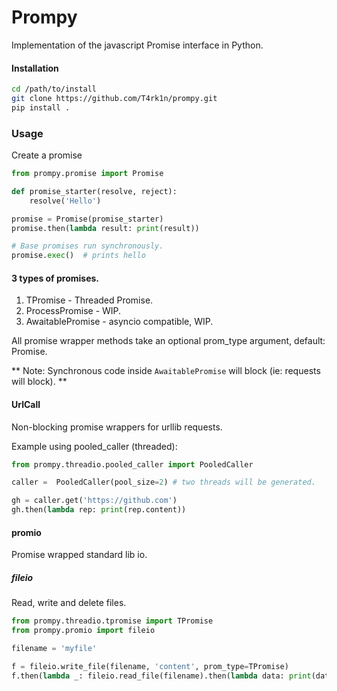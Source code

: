 # Prompy

Implementation of the javascript Promise interface in Python.

#### Installation

```bash
cd /path/to/install
git clone https://github.com/T4rk1n/prompy.git
pip install .
```

### Usage

Create a promise

```python
from prompy.promise import Promise

def promise_starter(resolve, reject):
    resolve('Hello')

promise = Promise(promise_starter)
promise.then(lambda result: print(result))

# Base promises run synchronously.
promise.exec()  # prints hello
```

#### 3 types of promises.

1. TPromise - Threaded Promise.
2. ProcessPromise - WIP.
3. AwaitablePromise - asyncio compatible, WIP.

All promise wrapper methods take an optional prom_type argument, default: Promise.

** Note: Synchronous code inside `AwaitablePromise` will block (ie: requests will block). **

#### UrlCall

Non-blocking promise wrappers for urllib requests.

Example using pooled_caller (threaded):

```python
from prompy.threadio.pooled_caller import PooledCaller

caller =  PooledCaller(pool_size=2) # two threads will be generated.

gh = caller.get('https://github.com')
gh.then(lambda rep: print(rep.content))
```

#### promio

Promise wrapped standard lib io.

##### fileio

Read, write and delete files.

```python
from prompy.threadio.tpromise import TPromise
from prompy.promio import fileio

filename = 'myfile'

f = fileio.write_file(filename, 'content', prom_type=TPromise)
f.then(lambda _: fileio.read_file(filename).then(lambda data: print(data)))
```
